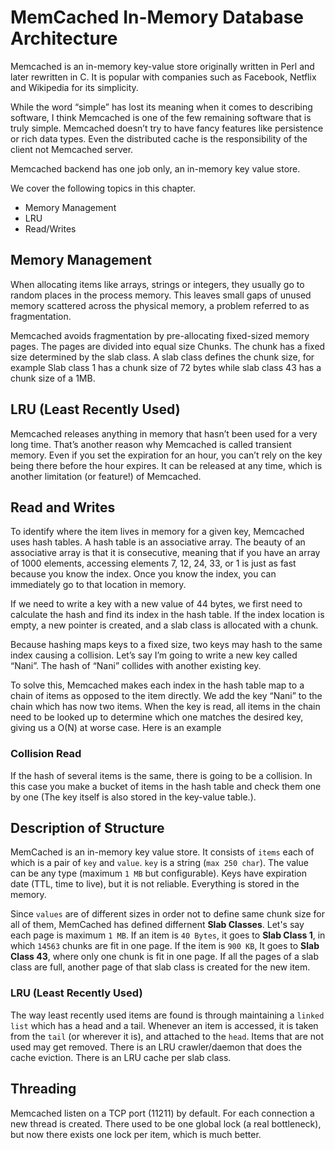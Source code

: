 # MemCached In-Memory Database Architecture

Memcached is an in-memory key-value store originally written in Perl and later rewritten in C. It is popular with companies such as Facebook, Netflix and Wikipedia for its simplicity.

While the word “simple” has lost its meaning when it comes to describing software, I think Memcached is one of the few remaining software that is truly simple. Memcached doesn’t try to have fancy features like persistence or rich data types. Even the distributed cache is the responsibility of the client not Memcached server.

Memcached backend has one job only, an in-memory key value store.

We cover the following topics in this chapter.
- Memory Management
- LRU
- Read/Writes

## Memory Management

When allocating items like arrays, strings or integers, they usually go to random places in the process memory. This leaves small gaps of unused memory scattered across the physical memory, a problem referred to as fragmentation.

Memcached avoids fragmentation by pre-allocating fixed-sized memory pages. The pages are divided into equal size Chunks. The chunk has a fixed size determined by the slab class. A slab class defines the chunk size, for example Slab class 1 has a chunk size of 72 bytes while slab class 43 has a chunk size of a 1MB.

## LRU (Least Recently Used)

Memcached releases anything in memory that hasn’t been used for a very long time. That’s another reason why Memcached is called transient memory. Even if you set the expiration for an hour, you can’t rely on the key being there before the hour expires. It can be released at any time, which is another limitation (or feature!) of Memcached.

## Read and Writes

To identify where the item lives in memory for a given key, Memcached uses hash tables. A hash table is an associative array. The beauty of an associative array is that it is consecutive, meaning that if you have an array of 1000 elements, accessing elements 7, 12, 24, 33, or 1 is just as fast because you know the index. Once you know the index, you can immediately go to that location in memory.

If we need to write a key with a new value of 44 bytes, we first need to calculate the hash and find its index in the hash table. If the index location is empty, a new pointer is created, and a slab class is allocated with a chunk. 

Because hashing maps keys to a fixed size, two keys may hash to the same index causing a collision. Let’s say I’m going to write a new key called “Nani”. The hash of “Nani” collides with another existing key.

To solve this, Memcached makes each index in the hash table map to a chain of items as opposed to the item directly. We add the key “Nani” to the chain which has now two items. When the key is read, all items in the chain need to be looked up to determine which one matches the desired key, giving us a O(N) at worse case. Here is an example

### Collision Read

If the hash of several items is the same, there is going to be a collision. In this case you make a bucket of items in the hash table and check them one by one (The key itself is also stored in the key-value table.).

## Description of Structure

MemCached is an in-memory key value store. It consists of `items` each of which is a pair of `key` and `value`. `key` is a string (`max 250 char`). The value can be any type (maximum `1 MB` but configurable). Keys have expiration date (TTL, time to live), but it is not reliable. Everything is stored in the memory.

Since `values` are of different sizes in order not to define same chunk size for all of them, MemCached has defined differnent **Slab Classes**. Let's say each page is maximum `1 MB`. If an item is `40 Bytes`, it goes to **Slab Class 1**, in which `14563` chunks are fit in one page. If the item is `900 KB`, It goes to **Slab Class 43**, where only one chunk is fit in one page. If all the pages of a slab class are full, another page of that slab class is created for the new item.

### LRU (Least Recently Used)

The way least recently used items are found is through maintaining a `linked list` which has a head and a tail. Whenever an item is accessed, it is taken from the `tail` (or wherever it is), and attached to the `head`. Items that are not used may get removed. There is an LRU crawler/daemon that does the cache eviction. There is an LRU cache per slab class.

## Threading

Memcached listen on a TCP port (11211) by default. For each connection a new thread is created. There used to be one global lock (a real bottleneck), but now there exists one lock per item, which is much better.
